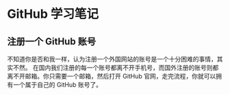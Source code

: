 # GitHub 学习笔记

## 注册一个 GitHub 账号

不知道你是否和我一样，认为注册一个外国网站的账号是一个十分困难的事情，其实不然。
在国内我们注册的每一个账号都离不开手机号，而国外注册的账号则都离不开邮箱。你只需要一个邮箱，然后打开 GitHub 官网，走完流程，你就可以拥有一个属于自己的 GitHub 账号了。
